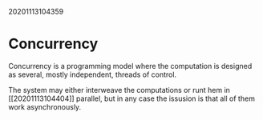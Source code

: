 20201113104359
# Concurrency

Concurrency is a programming model where the computation is designed as several, mostly independent, threads of control.

The system may either interweave the computations or runt hem in [[20201113104404]] parallel, but in any case the issusion is that all of them work asynchronously.